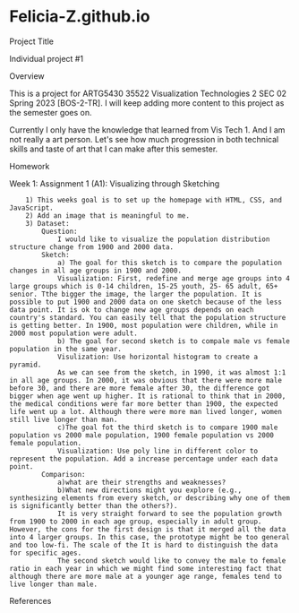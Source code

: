 # Felicia-Z.github.io

Project Title

Individual project #1 


Overview

This is a project for ARTG5430 35522 Visualization Technologies 2 SEC 02 Spring 2023 [BOS-2-TR]. I will keep adding more content to this project as the semester goes on.  

Currently I only have the knowledge that learned from Vis Tech 1. And I am not really a art person. Let's see how much progression in both technical skills and taste of art that I can make after this semester. 


Homework

Week 1: Assignment 1 (A1): Visualizing through Sketching

        1) This weeks goal is to set up the homepage with HTML, CSS, and JavaScript. 
        2) Add an image that is meaningful to me.
        3) Dataset: 
            Question: 
                I would like to visualize the population distribution structure change from 1900 and 2000 data. 
            Sketch:    
                a) The goal for this sketch is to compare the population changes in all age groups in 1900 and 2000. 
                Visualization: First, redefine and merge age groups into 4 large groups which is 0-14 children, 15-25 youth, 25- 65 adult, 65+ senior. Tthe bigger the image, the larger the population. It is possible to put 1900 and 2000 data on one sketch because of the less data point. It is ok to change new age groups depends on each country's standard. You can easily tell that the population structure is getting better. In 1900, most population were children, while in 2000 most population were adult.  
                b) The goal for second sketch is to compale male vs female population in the same year. 
                Visulization: Use horizontal histogram to create a pyramid. 
                As we can see from the sketch, in 1990, it was almost 1:1 in all age groups. In 2000, it was obvious that there were more male before 30, and there are more female after 30, the difference got bigger when age went up higher. It is rational to think that in 2000, the medical conditions were far more better than 1900, the expected life went up a lot. Although there were more man lived longer, women still live longer than man.
                c)The goal fot the third sketch is to compare 1900 male population vs 2000 male population, 1900 female population vs 2000 female population. 
                Visualization: Use poly line in different color to represent the population. Add a increase percentage under each data point.
            Comparison:
                a)what are their strengths and weaknesses? 
                b)What new directions might you explore (e.g., synthesizing elements from every sketch, or describing why one of them is significantly better than the others?).
                It is very straight forward to see the population growth from 1900 to 2000 in each age group, especially in adult group. However, the cons for the first design is that it merged all the data into 4 larger groups. In this case, the prototype might be too general and too low-fi. The scale of the It is hard to distinguish the data for specific ages.  
                The second sketch would like to convey the male to female ratio in each year in which we might find some interesting fact that although there are more male at a younger age range, females tend to live longer than male.

                





References







